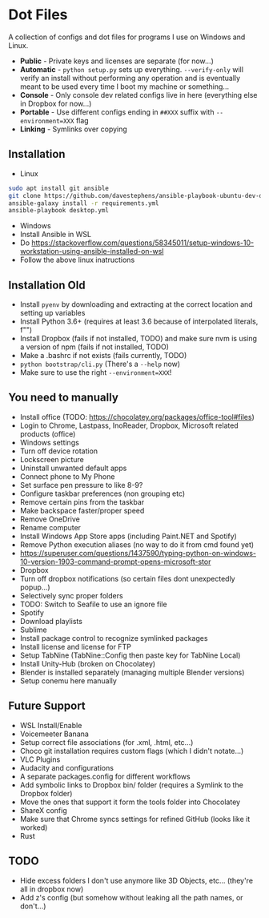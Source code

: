 # Dot Files

A collection of configs and dot files for programs I use on Windows and Linux.

* **Public** - Private keys and licenses are separate (for now...)
* **Automatic** - `python setup.py` sets up everything. `--verify-only` will verify an install without performing any operation and is eventually meant to be used every time I boot my machine or something...
* **Console** - Only console dev related configs live in here (everything else in Dropbox for now...)
* **Portable** - Use different configs ending in `##XXX` suffix with `--environment=XXX` flag
* **Linking** - Symlinks over copying

## Installation
* Linux
```bash
sudo apt install git ansible
git clone https://github.com/davestephens/ansible-playbook-ubuntu-dev-desktop.git && cd ansible-playbook-ubuntu-dev-desktop
ansible-galaxy install -r requirements.yml
ansible-playbook desktop.yml
```
* Windows
* Install Ansible in WSL
* Do https://stackoverflow.com/questions/58345011/setup-windows-10-workstation-using-ansible-installed-on-wsl
* Follow the above linux inatructions

## Installation Old
* Install `pyenv` by downloading and extracting at the correct location and setting up variables
* Install Python 3.6+ (requires at least 3.6 because of interpolated literals, f"")
* Install Dropbox (fails if not installed, TODO) and make sure nvm is using a version of npm (fails if not installed, TODO)
* Make a .bashrc if not exists (fails currently, TODO)
* `python bootstrap/cli.py` (There's a `--help` now)
 * Make sure to use the right `--environment=XXX`!

## You need to manually
* Install office (TODO: https://chocolatey.org/packages/office-tool#files)
* Login to Chrome, Lastpass, InoReader, Dropbox, Microsoft related products (office)
* Windows settings
 * Turn off device rotation
 * Lockscreen picture
 * Uninstall unwanted default apps
 * Connect phone to My Phone
 * Set surface pen pressure to like 8-9?
 * Configure taskbar preferences (non grouping etc)
 * Remove certain pins from the taskbar
 * Make backspace faster/proper speed
 * Remove OneDrive
 * Rename computer
 * Install Windows App Store apps (including Paint.NET and Spotify)
 * Remove Python execution aliases (no way to do it from cmd found yet)
  * https://superuser.com/questions/1437590/typing-python-on-windows-10-version-1903-command-prompt-opens-microsoft-stor
* Dropbox
 * Turn off dropbox notifications (so certain files dont unexpectedly popup...)
 * Selectively sync proper folders
 * TODO: Switch to Seafile to use an ignore file
* Spotify
 * Download playlists
* Sublime
 * Install package control to recognize symlinked packages
 * Install license and license for FTP
 * Setup TabNine (TabNine::Config then paste key for TabNine Local)
* Install Unity-Hub (broken on Chocolatey)
* Blender is installed separately (managing multiple Blender versions)
* Setup conemu here manually

## Future Support
* WSL Install/Enable
* Voicemeeter Banana
* Setup correct file associations (for .xml, .html, etc...)
* Choco git installation requires custom flags (which I didn't notate...)
* VLC Plugins
* Audacity and configurations
* A separate packages.config for different workflows
* Add symbolic links to Dropbox bin/ folder (requires a Symlink to the Dropbox folder)
 * Move the ones that support it form the tools folder into Chocolatey
* ShareX config
* Make sure that Chrome syncs settings for refined GitHub (looks like it worked)
* Rust

## TODO
* Hide excess folders I don't use anymore like 3D Objects, etc... (they're all in dropbox now)
* Add z's config (but somehow without leaking all the path names, or don't...)